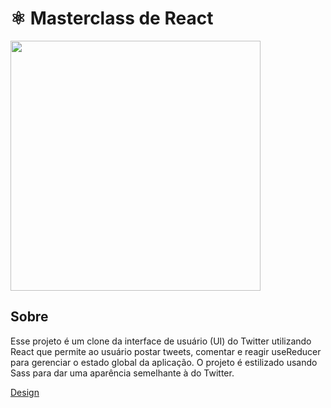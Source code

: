 # ⚛️ Masterclass de React

<img width="400" src="https://user-images.githubusercontent.com/2254731/219364698-e4281309-b996-4de9-8aa7-8db5df9370ba.png" />

## Sobre

Esse projeto é um clone da interface de usuário (UI) do Twitter utilizando React que permite ao usuário postar tweets, comentar e reagir useReducer para gerenciar o estado global da aplicação. O projeto é estilizado usando Sass para dar uma aparência semelhante à do Twitter.

[Design](https://www.figma.com/community/file/1202694130789327431)
